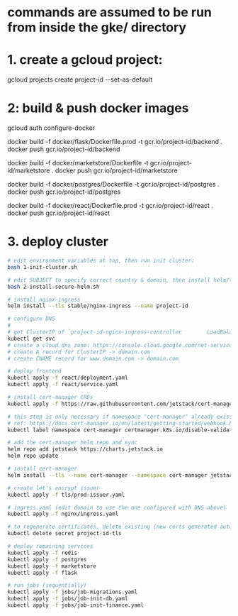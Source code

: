 # commands are assumed to be run from inside the gke/ directory

# 1. create a gcloud project:
gcloud projects create project-id --set-as-default

# 2: build & push docker images
gcloud auth configure-docker

docker build -f docker/flask/Dockerfile.prod -t gcr.io/project-id/backend .
docker push gcr.io/project-id/backend

docker build -f docker/marketstore/Dockerfile -t gcr.io/project-id/marketstore .
docker push gcr.io/project-id/marketstore

docker build -f docker/postgres/Dockerfile -t gcr.io/project-id/postgres .
docker push gcr.io/project-id/postgres

docker build -f docker/react/Dockerfile.prod -t gcr.io/project-id/react .
docker push gcr.io/project-id/react

# 3. deploy cluster
```bash
# edit environment variables at top, then run init cluster:
bash 1-init-cluster.sh

# edit SUBJECT to specify correct country & domain, then install helm/tiller:
bash 2-install-secure-helm.sh

# install nginx-ingress
helm install --tls stable/nginx-ingress --name project-id

# configure DNS 
#
# get ClusterIP of `project-id-nginx-ingress-controller        LoadBalancer`
kubectl get svc
# create a cloud dns zone: https://console.cloud.google.com/net-services/dns/zones
# create A record for ClusterIP -> domain.com
# create CNAME record for www.domain.com -> domain.com

# deploy frontend
kubectl apply -f react/deployment.yaml
kubectl apply -f react/service.yaml

# install cert-manager CRDs
kubectl apply -f https://raw.githubusercontent.com/jetstack/cert-manager/release-0.7/deploy/manifests/00-crds.yaml

# this step is only necessary if namespace "cert-manager" already exists
# ref: https://docs.cert-manager.io/en/latest/getting-started/webhook.html#disabling-validation-on-the-cert-manager-namespace
kubectl label namespace cert-manager certmanager.k8s.io/disable-validation="true"

# add the cert-manager helm repo and sync
helm repo add jetstack https://charts.jetstack.io
helm repo update

# install cert-manager
helm install --tls --name cert-manager --namespace cert-manager jetstack/cert-manager

# create let's encrypt issuer
kubectl apply -f tls/prod-issuer.yaml

# ingress.yaml (edit domain to use the one configured with DNS above)
kubectl apply -f nginx/ingress.yaml

# to regenerate certificates, delete existing (new certs generated automatically)
kubectl delete secret project-id-tls

# deploy remaining services
kubectl apply -f redis
kubectl apply -f postgres
kubectl apply -f marketstore
kubectl apply -f flask

# run jobs (sequentially)
kubectl apply -f jobs/job-migrations.yaml
kubectl apply -f jobs/job-init-db.yaml
kubectl apply -f jobs/job-init-finance.yaml
```
